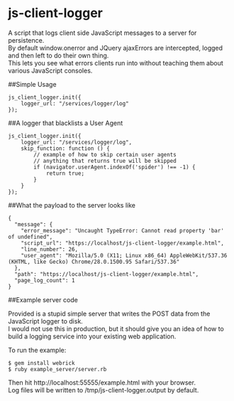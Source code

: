 js-client-logger
================

A script that logs client side JavaScript messages to a server for persistence.<br/>
By default window.onerror and JQuery ajaxErrors are intercepted, logged and then left to do their own thing.<br/>
This lets you see what errors clients run into without teaching them about various JavaScript consoles.

##Simple Usage
```
js_client_logger.init({
    logger_url: "/services/logger/log"
});
```

##A logger that blacklists a User Agent
```
js_client_logger.init({
    logger_url: "/services/logger/log",
    skip_function: function () {
        // example of how to skip certain user agents
        // anything that returns true will be skipped
        if (navigator.userAgent.indexOf('spider') !== -1) {
            return true;
        }
    }
});
```

##What the payload to the server looks like
```
{
  "message": {
    "error_message": "Uncaught TypeError: Cannot read property 'bar' of undefined",
    "script_url": "https://localhost/js-client-logger/example.html",
    "line_number": 26,
    "user_agent": "Mozilla/5.0 (X11; Linux x86_64) AppleWebKit/537.36 (KHTML, like Gecko) Chrome/28.0.1500.95 Safari/537.36"
  },
  "path": "https://localhost/js-client-logger/example.html",
  "page_log_count": 1
}
```

##Example server code

Provided is a stupid simple server that writes the POST data from the JavaScript logger to disk.<br/>
I would not use this in production, but it should give you an idea of how to build a logging service into your existing web application.

To run the example:
```
$ gem install webrick
$ ruby example_server/server.rb
```

Then hit http://localhost:55555/example.html with your browser.<br/>
Log files will be written to /tmp/js-client-logger.output by default.
